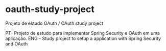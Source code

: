 # oauth-study-project
Projeto de estudo OAuth / OAuth study project

PT- Projeto de estudo para implementar Spring Security e OAuth em uma aplicação. 
ENG - Study project to setup a application with Spring Security and OAuth
